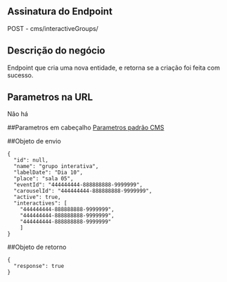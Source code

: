 ## Assinatura do Endpoint

POST - cms/interactiveGroups/

## Descrição do negócio
Endpoint que cria uma nova entidade, e retorna se a criação foi feita com sucesso.

## Parametros na URL
Não há

##Parametros em cabeçalho
[Parametros padrão CMS](/API-\(Endpoints\)/Parametros-padrão-CMS)

##Objeto de envio
```
{
  "id": null,
  "name": "grupo interativa",
  "labelDate": "Dia 10",
  "place": "sala 05",
  "eventId": "444444444-888888888-9999999",
  "carouselId": "444444444-888888888-9999999",
  "active": true,
  "interactives": [
    "444444444-888888888-9999999",
    "444444444-888888888-9999999",
    "444444444-888888888-9999999"
    ]
}
```

##Objeto de retorno

```
{
  "response": true
}
```